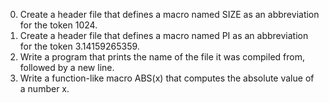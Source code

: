 0. Create a header file that defines a macro named SIZE as an abbreviation for the token 1024.
1. Create a header file that defines a macro named PI as an abbreviation for the token 3.14159265359.
2. Write a program that prints the name of the file it was compiled from, followed by a new line.
3. Write a function-like macro ABS(x) that computes the absolute value of a number x.
